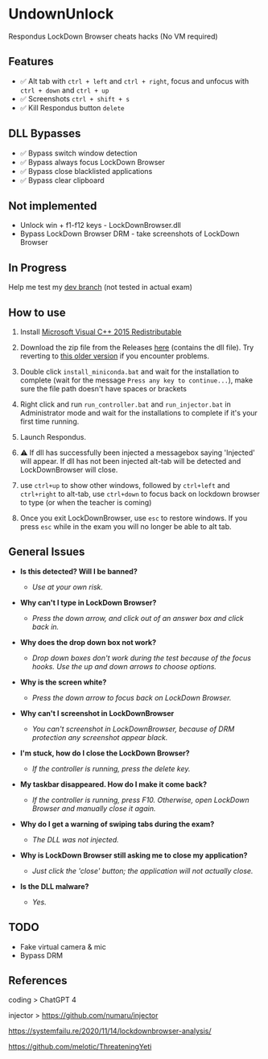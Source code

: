 # UndownUnlock
Respondus LockDown Browser cheats hacks (No VM required)

## Features

 - :white_check_mark: Alt tab with `ctrl + left` and `ctrl + right`, focus and unfocus with `ctrl + down` and `ctrl + up`
 - :white_check_mark: Screenshots `ctrl + shift + s`
 - :white_check_mark: Kill Respondus button `delete`

## DLL Bypasses

 - :white_check_mark: Bypass switch window detection
 - :white_check_mark: Bypass always focus LockDown Browser
 - :white_check_mark: Bypass close blacklisted applications
 - :white_check_mark: Bypass clear clipboard

## Not implemented
 - Unlock win + f1-f12 keys - LockDownBrowser.dll
 - Bypass LockDown Browser DRM - take screenshots of LockDown Browser

## In Progress

Help me test my [dev branch](https://github.com/Totsukawaii/UndownUnlock/tree/dev) (not tested in actual exam)

## How to use
1. Install [Microsoft Visual C++ 2015 Redistributable](https://aka.ms/vs/17/release/vc_redist.x86.exe)

2. Download the zip file from the Releases [here](https://github.com/Totsukawaii/UndownUnlock/releases/download/v1.0.5/UndownUnlock-v1.0.5.zip) (contains the dll file). Try reverting to [this older version](https://github.com/Totsukawaii/UndownUnlock/releases/download/v1.0.3/UndownUnlock-v1.0.3.zip) if you encounter problems.

3. Double click `install_miniconda.bat` and wait for the installation to complete (wait for the message `Press any key to continue...`), make sure the file path doesn't have spaces or brackets

4. Right click and run `run_controller.bat` and `run_injector.bat` in Administrator mode and wait for the installations to complete if it's your first time running.

5. Launch Respondus.

6. :warning: If dll has successfully been injected a messagebox saying 'Injected' will appear. If dll has not been injected alt-tab will be detected and LockDownBrowser will close.

7. use `ctrl+up` to show other windows, followed by `ctrl+left` and `ctrl+right` to alt-tab, use `ctrl+down` to focus back on lockdown browser to type (or when the teacher is coming)

8. Once you exit LockDownBrowser, use `esc` to restore windows. If you press `esc` while in the exam you will no longer be able to alt tab.

## General Issues

- **Is this detected? Will I be banned?**
  - *Use at your own risk.*

- **Why can't I type in LockDown Browser?**
  - *Press the down arrow, and click out of an answer box and click back in.*

- **Why does the drop down box not work?**
  - *Drop down boxes don't work during the test because of the focus hooks. Use the up and down arrows to choose options.*

- **Why is the screen white?**
  - *Press the down arrow to focus back on LockDown Browser.*

- **Why can't I screenshot in LockDownBrowser**
  - *You can't screenshot in LockDownBrowser, because of DRM protection any screenshot appear black.*

- **I'm stuck, how do I close the LockDown Browser?**
  - *If the controller is running, press the delete key.*
  
- **My taskbar disappeared. How do I make it come back?**
  - *If the controller is running, press F10. Otherwise, open LockDown Browser and manually close it again.*

- **Why do I get a warning of swiping tabs during the exam?**
  - *The DLL was not injected.*

- **Why is LockDown Browser still asking me to close my application?**
  - *Just click the 'close' button; the application will not actually close.*

- **Is the DLL malware?**
  - *Yes.*

## TODO

- Fake virtual camera & mic
- Bypass DRM

## References

coding > ChatGPT 4

injector > https://github.com/numaru/injector

https://systemfailu.re/2020/11/14/lockdownbrowser-analysis/

https://github.com/melotic/ThreateningYeti
